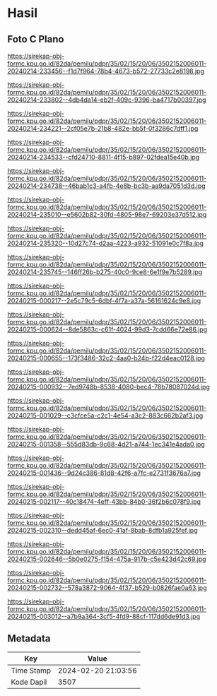 # Hasil

## Foto C Plano

https://sirekap-obj-formc.kpu.go.id/82da/pemilu/pdpr/35/02/15/20/06/3502152006011-20240214-233456--f1d7f964-78b4-4673-b572-27733c2e8198.jpg

https://sirekap-obj-formc.kpu.go.id/82da/pemilu/pdpr/35/02/15/20/06/3502152006011-20240214-233802--4db4da14-eb2f-409c-9396-ba4717b00397.jpg

https://sirekap-obj-formc.kpu.go.id/82da/pemilu/pdpr/35/02/15/20/06/3502152006011-20240214-234221--2cf05e7b-21b8-482e-bb5f-0f3286c7dff1.jpg

https://sirekap-obj-formc.kpu.go.id/82da/pemilu/pdpr/35/02/15/20/06/3502152006011-20240214-234533--cfd24710-8811-4f15-b897-02fdea15e40b.jpg

https://sirekap-obj-formc.kpu.go.id/82da/pemilu/pdpr/35/02/15/20/06/3502152006011-20240214-234738--46bab1c3-a4fb-4e8b-bc3b-aa9da7051d3d.jpg

https://sirekap-obj-formc.kpu.go.id/82da/pemilu/pdpr/35/02/15/20/06/3502152006011-20240214-235010--e5602b82-30fd-4805-98e7-69203e37d512.jpg

https://sirekap-obj-formc.kpu.go.id/82da/pemilu/pdpr/35/02/15/20/06/3502152006011-20240214-235320--10d27c74-d2aa-4223-a932-51091e0c7f8a.jpg

https://sirekap-obj-formc.kpu.go.id/82da/pemilu/pdpr/35/02/15/20/06/3502152006011-20240214-235745--146ff26b-b275-40c0-9ce8-6e1f9e7b5289.jpg

https://sirekap-obj-formc.kpu.go.id/82da/pemilu/pdpr/35/02/15/20/06/3502152006011-20240215-000217--2e5c79c5-6dbf-4f7a-a37a-56161624c9e8.jpg

https://sirekap-obj-formc.kpu.go.id/82da/pemilu/pdpr/35/02/15/20/06/3502152006011-20240215-000624--8de5863c-c61f-4024-99d3-7cdd66e72e86.jpg

https://sirekap-obj-formc.kpu.go.id/82da/pemilu/pdpr/35/02/15/20/06/3502152006011-20240215-000655--173f3486-32c2-4aa0-b24b-f22d4eac0128.jpg

https://sirekap-obj-formc.kpu.go.id/82da/pemilu/pdpr/35/02/15/20/06/3502152006011-20240215-000932--7ed9748b-8538-4080-bec4-78b78087024d.jpg

https://sirekap-obj-formc.kpu.go.id/82da/pemilu/pdpr/35/02/15/20/06/3502152006011-20240215-001029--c3cfce5a-c2c1-4e54-a3c2-883c662b2af3.jpg

https://sirekap-obj-formc.kpu.go.id/82da/pemilu/pdpr/35/02/15/20/06/3502152006011-20240215-001358--555d83db-9c68-4d21-a744-1ec341e4ada0.jpg

https://sirekap-obj-formc.kpu.go.id/82da/pemilu/pdpr/35/02/15/20/06/3502152006011-20240215-001436--9d24c386-81d8-42f6-a7fc-e2731f3676a7.jpg

https://sirekap-obj-formc.kpu.go.id/82da/pemilu/pdpr/35/02/15/20/06/3502152006011-20240215-002117--40c18474-4eff-43bb-84b0-36f2b6c078f9.jpg

https://sirekap-obj-formc.kpu.go.id/82da/pemilu/pdpr/35/02/15/20/06/3502152006011-20240215-002310--dedd45af-6ec0-41af-8bab-8dfb1a925fef.jpg

https://sirekap-obj-formc.kpu.go.id/82da/pemilu/pdpr/35/02/15/20/06/3502152006011-20240215-002646--5b0e0275-f154-475a-917b-c5e423d42c69.jpg

https://sirekap-obj-formc.kpu.go.id/82da/pemilu/pdpr/35/02/15/20/06/3502152006011-20240215-002732--578a3872-9064-4f37-b529-b0826fae0a63.jpg

https://sirekap-obj-formc.kpu.go.id/82da/pemilu/pdpr/35/02/15/20/06/3502152006011-20240215-003012--a7b9a364-3cf5-4fd9-88cf-117dd6de91d3.jpg


## Metadata

| Key        | Value               |
| ---------- | ------------------- |
| Time Stamp | 2024-02-20 21:03:56 |
| Kode Dapil | 3507                |



